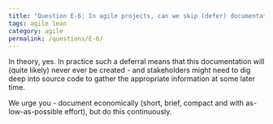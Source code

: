 ```yaml
---
title: "Question E-6: In agile projects, can we skip (defer) documentation for a while and focus only on implementing?"
tags: agile lean
category: agile
permalink: /questions/E-6/
---
```



In theory, yes. In practice such a deferral means that this documentation will (quite likely) never ever be created - and stakeholders might need to dig deep into source code to gather the appropriate information at some later time.

We urge you - document economically (short, brief, compact and with as-low-as-possible effort), but do this continuously.

